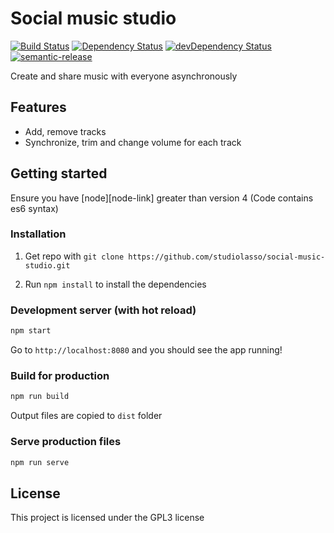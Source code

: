 # Social music studio

[![Build Status](https://travis-ci.org/StudioLasso/social-music-studio.svg?branch=master)](https://travis-ci.org/StudioLasso/social-music-studio)
[![Dependency Status](https://david-dm.org/studiolasso/social-music-studio.svg)](https://david-dm.org/studiolasso/social-music-studio)
[![devDependency Status](https://david-dm.org/studiolasso/social-music-studio/dev-status.svg)](https://david-dm.org/studiolasso/social-music-studio#info=devDependencies)
[![semantic-release](https://img.shields.io/badge/%20%20%F0%9F%93%A6%F0%9F%9A%80-semantic--release-e10079.svg?style=flat-square)](https://github.com/semantic-release/semantic-release)

Create and share music with everyone asynchronously

## Features

- Add, remove tracks
- Synchronize, trim and change volume for each track

## Getting started

Ensure you have [node][node-link] greater than version 4 (Code contains es6 syntax)

### Installation

1. Get repo with `git clone https://github.com/studiolasso/social-music-studio.git`

3. Run `npm install` to install the dependencies

### Development server (with hot reload)

```bash
npm start
```

Go to `http://localhost:8080` and you should see the app running!

### Build for production

```bash
npm run build
```

Output files are copied to `dist` folder

### Serve production files

```bash
npm run serve
```

## License

This project is licensed under the GPL3 license
